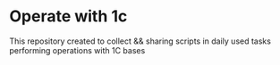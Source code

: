 # Operate with 1c

This repository created to collect && sharing scripts in daily used tasks performing operations with 1C bases

